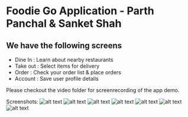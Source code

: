 # Foodie Go Application - Parth Panchal & Sanket Shah
## We have the following screens
- Dine In : Learn about nearby restaurants
- Take out : Select items for delivery
- Order : Check your order list & place orders
- Account : Save user profile details

Please checkout the video folder for screenrecording of the app demo.

Screenshots:
![alt text](https://github.com/parthfloyd/Foodiego/blob/main/Screenshots/IMG-20240514-WA0008.jpg)
![alt text](https://github.com/parthfloyd/Foodiego/blob/main/Screenshots/IMG-20240514-WA0009.jpg)
![alt text](https://github.com/parthfloyd/Foodiego/blob/main/Screenshots/IMG-20240514-WA0010.jpg)
![alt text](https://github.com/parthfloyd/Foodiego/blob/main/Screenshots/IMG-20240514-WA0011.jpg)
![alt text](https://github.com/parthfloyd/Foodiego/blob/main/Screenshots/IMG-20240514-WA0012.jpg)
![alt text](https://github.com/parthfloyd/Foodiego/blob/main/Screenshots/IMG-20240514-WA0013.jpg)
![alt text](https://github.com/parthfloyd/Foodiego/blob/main/Screenshots/IMG-20240514-WA0014.jpg)
